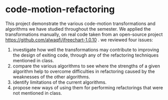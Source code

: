 # code-motion-refactoring
This project demonstrate the various code-motion transformations and algorithms we have studied throughout the semester.
We applied the transformations manually, on real code taken from an open-source project https://github.com/alwaqfi/jfreechart-1.0.10 .
we reviewed four issues: 

1. investigate how well the transformations may contribute to improving the design of exiting code, through any of the refactoring techniques mentioned in class.
2. compare the various algorithms to see where the strengths of a given algorithm help to overcome difficulties in refactoring caused by the weaknesses of the other algorithms.
3. identify limitations of the current algorithms.
4. propose new ways of using them for performing refactorings that were not mentioned in class.


